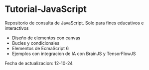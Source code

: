 # Tutorial-JavaScript

Repositorio de consulta de JavaScript. Solo para fines educativos e interactivos

- Diseño de elementos con canvas
- Bucles y condicionales
- Elementos de EcmaScript 6
- Ejemplos con integracion de IA con BrainJS y TensorFlowJS

Fecha de actualizacion: 12-10-24
